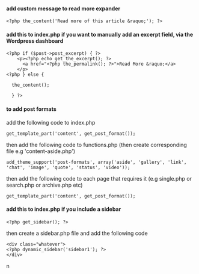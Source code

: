 #### add custom message to read more expander
``` 
<?php the_content('Read more of this article &raquo;'); ?>
```

#### add this to index.php if you want to manually add an excerpt field, via the Wordpress dashboard
```
<?php if ($post->post_excerpt) { ?>
    <p><?php echo get_the_excerpt(); ?>
      <a href="<?php the_permalink(); ?>">Read More &raquo;</a>
    </p>
<?php } else {

  the_content();

  } ?>
```

#### to add post formats
add the following code to index.php
```
get_template_part('content', get_post_format());  
```
then add the following code to functions.php (then create corresponding file e.g 'content-aside.php')
```
add_theme_support('post-formats', array('aside', 'gallery', 'link', 'chat', 'image', 'quote', 'status', 'video')); 
```
then add the following code to each page that requires it (e.g single.php or search.php or archive.php etc)
```
get_template_part('content', get_post_format());
```

#### add this to index.php if you include a sidebar
```
<?php get_sidebar(); ?>
```
then create a sidebar.php file and add the following code
```
<div class="whatever">
<?php dynamic_sidebar('sidebar1'); ?>
</div>
```
n
